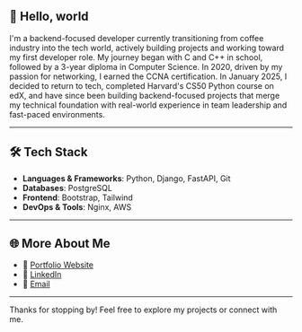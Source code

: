 ## 👋 Hello, world

I'm a backend-focused developer currently transitioning from coffee industry into the tech world, actively building projects and working toward my first developer role. My journey began with C and C++ in school, followed by a 3-year diploma in Computer Science. In 2020, driven by my passion for networking, I earned the CCNA certification. In January 2025, I decided to return to tech, completed Harvard's CS50 Python course on edX, and have since been building backend-focused projects that merge my technical foundation with real-world experience in team leadership and fast-paced environments.

---

## 🛠️ Tech Stack

- **Languages & Frameworks**: Python, Django, FastAPI, Git
- **Databases**: PostgreSQL
- **Frontend**: Bootstrap, Tailwind
- **DevOps & Tools**: Nginx, AWS

---

## 🌐 More About Me

- 🔗 [Portfolio Website](https://gurdeepkumar.com)
- 💼 [LinkedIn](https://www.linkedin.com/in/gurdeep-kumar/)
- 📧 [Email](mailto:gksyntax@hotmail.com)

---

Thanks for stopping by! Feel free to explore my projects or connect with me.
